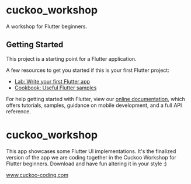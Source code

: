 # cuckoo_workshop

A workshop for Flutter beginners.

## Getting Started

This project is a starting point for a Flutter application.

A few resources to get you started if this is your first Flutter project:

- [Lab: Write your first Flutter app](https://flutter.dev/docs/get-started/codelab)
- [Cookbook: Useful Flutter samples](https://flutter.dev/docs/cookbook)

For help getting started with Flutter, view our
[online documentation](https://flutter.dev/docs), which offers tutorials,
samples, guidance on mobile development, and a full API reference.
# cuckoo_workshop

This app showcases some Flutter UI implementations. It's the finalized version of the app we are coding together in the Cuckoo Workshop for Flutter beginners.
Download and have fun altering it in your style :)

www.cuckoo-coding.com
